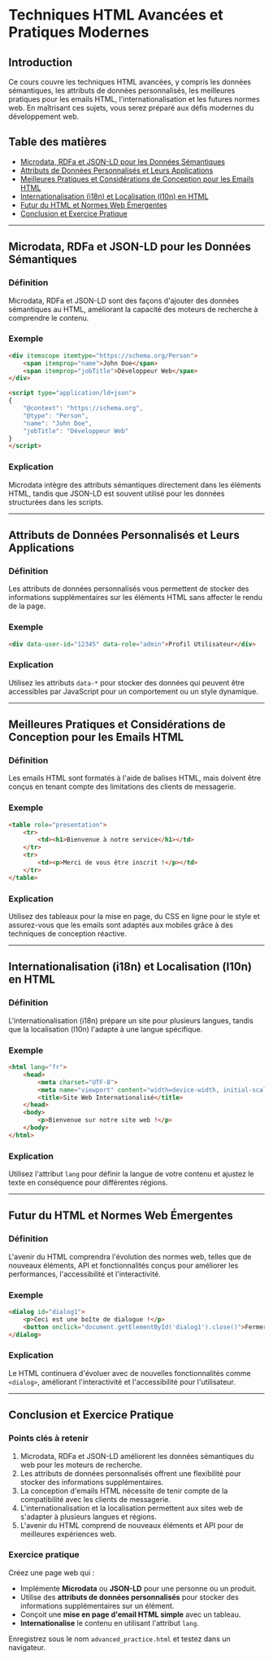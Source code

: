 
# **Techniques HTML Avancées et Pratiques Modernes**

## Introduction
Ce cours couvre les techniques HTML avancées, y compris les données sémantiques, les attributs de données personnalisés, les meilleures pratiques pour les emails HTML, l'internationalisation et les futures normes web. En maîtrisant ces sujets, vous serez préparé aux défis modernes du développement web.

## Table des matières
- [Microdata, RDFa et JSON-LD pour les Données Sémantiques](#microdata-rdfa-et-json-ld-pour-les-données-sémantiques)
- [Attributs de Données Personnalisés et Leurs Applications](#attributs-de-données-personnalisés-et-leurs-applications)
- [Meilleures Pratiques et Considérations de Conception pour les Emails HTML](#meilleures-pratiques-et-considérations-de-conception-pour-les-emails-html)
- [Internationalisation (i18n) et Localisation (l10n) en HTML](#internationalisation-i18n-et-localisation-l10n-en-html)
- [Futur du HTML et Normes Web Émergentes](#futur-du-html-et-normes-web-émergentes)
- [Conclusion et Exercice Pratique](#conclusion-et-exercice-pratique)

---

## **Microdata, RDFa et JSON-LD pour les Données Sémantiques**
### Définition
Microdata, RDFa et JSON-LD sont des façons d'ajouter des données sémantiques au HTML, améliorant la capacité des moteurs de recherche à comprendre le contenu.

### Exemple
```html
<div itemscope itemtype="https://schema.org/Person">
    <span itemprop="name">John Doe</span>
    <span itemprop="jobTitle">Développeur Web</span>
</div>

<script type="application/ld+json">
{
    "@context": "https://schema.org",
    "@type": "Person",
    "name": "John Doe",
    "jobTitle": "Développeur Web"
}
</script>
```
### Explication
Microdata intègre des attributs sémantiques directement dans les éléments HTML, tandis que JSON-LD est souvent utilisé pour les données structurées dans les scripts.

---

## **Attributs de Données Personnalisés et Leurs Applications**
### Définition
Les attributs de données personnalisés vous permettent de stocker des informations supplémentaires sur les éléments HTML sans affecter le rendu de la page.

### Exemple
```html
<div data-user-id="12345" data-role="admin">Profil Utilisateur</div>
```
### Explication
Utilisez les attributs `data-*` pour stocker des données qui peuvent être accessibles par JavaScript pour un comportement ou un style dynamique.

---

## **Meilleures Pratiques et Considérations de Conception pour les Emails HTML**
### Définition
Les emails HTML sont formatés à l'aide de balises HTML, mais doivent être conçus en tenant compte des limitations des clients de messagerie.

### Exemple
```html
<table role="presentation">
    <tr>
        <td><h1>Bienvenue à notre service</h1></td>
    </tr>
    <tr>
        <td><p>Merci de vous être inscrit !</p></td>
    </tr>
</table>
```
### Explication
Utilisez des tableaux pour la mise en page, du CSS en ligne pour le style et assurez-vous que les emails sont adaptés aux mobiles grâce à des techniques de conception réactive.

---

## **Internationalisation (i18n) et Localisation (l10n) en HTML**
### Définition
L'internationalisation (i18n) prépare un site pour plusieurs langues, tandis que la localisation (l10n) l'adapte à une langue spécifique.

### Exemple
```html
<html lang="fr">
    <head>
        <meta charset="UTF-8">
        <meta name="viewport" content="width=device-width, initial-scale=1">
        <title>Site Web Internationalisé</title>
    </head>
    <body>
        <p>Bienvenue sur notre site web !</p>
    </body>
</html>
```
### Explication
Utilisez l'attribut `lang` pour définir la langue de votre contenu et ajustez le texte en conséquence pour différentes régions.

---

## **Futur du HTML et Normes Web Émergentes**
### Définition
L'avenir du HTML comprendra l'évolution des normes web, telles que de nouveaux éléments, API et fonctionnalités conçus pour améliorer les performances, l'accessibilité et l'interactivité.

### Exemple
```html
<dialog id="dialog1">
    <p>Ceci est une boîte de dialogue !</p>
    <button onclick="document.getElementById('dialog1').close()">Fermer</button>
</dialog>
```
### Explication
Le HTML continuera d'évoluer avec de nouvelles fonctionnalités comme `<dialog>`, améliorant l'interactivité et l'accessibilité pour l'utilisateur.

---

## **Conclusion et Exercice Pratique**

### **Points clés à retenir**
1. Microdata, RDFa et JSON-LD améliorent les données sémantiques du web pour les moteurs de recherche.
2. Les attributs de données personnalisés offrent une flexibilité pour stocker des informations supplémentaires.
3. La conception d'emails HTML nécessite de tenir compte de la compatibilité avec les clients de messagerie.
4. L'internationalisation et la localisation permettent aux sites web de s'adapter à plusieurs langues et régions.
5. L'avenir du HTML comprend de nouveaux éléments et API pour de meilleures expériences web.

### **Exercice pratique**
Créez une page web qui :
- Implémente **Microdata** ou **JSON-LD** pour une personne ou un produit.
- Utilise des **attributs de données personnalisés** pour stocker des informations supplémentaires sur un élément.
- Conçoit une **mise en page d'email HTML simple** avec un tableau.
- **Internationalise** le contenu en utilisant l'attribut `lang`.

Enregistrez sous le nom `advanced_practice.html` et testez dans un navigateur.
